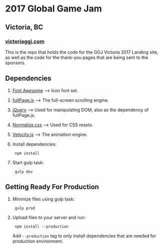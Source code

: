 # 2017 Global Game Jam
## Victoria, BC

### [victoriaggj.com](http://victoriaggj.com)

This is the repo that holds the code for the GGJ Victoria 2017 Landing site,
as well as the code for the thank-you pages that are being sent to the sponsors.


## Dependencies

1. [Font Awesome](https://fortawesome.github.io/Font-Awesome/)     --> Icon font set.
2. [fullPage.js](http://alvarotrigo.com/fullPage/)      --> The full-screen scrolling engine.
3. [jQuery](https://jquery.com/)           --> Used for manipulating DOM, also as the dependency of fullPage.js.
4. [Normalize.css](https://necolas.github.io/normalize.css/)    --> Used for CSS resets.
5. [Velocity.js](http://julian.com/research/velocity/)      --> The animation engine.

1. Install dependencies:

        npm install

2. Start gulp task:

        gulp dev   
       
        
## Getting Ready For Production

1. Minimize files using gulp task:

        gulp prod

2. Upload files to your server and run:

        npm install --production
        
   Add `--production` tag to only install dependencies that are needed for production environment.
